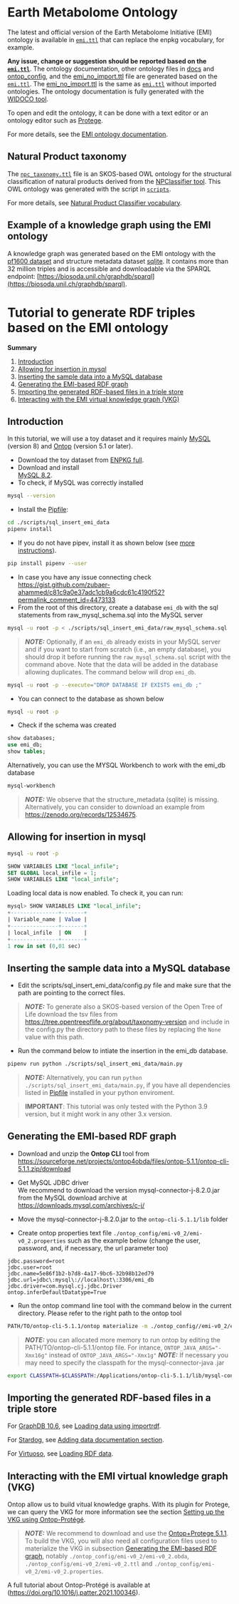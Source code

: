 # Earth Metabolome Ontology
The latest and official version of the Earth Metabolome Initiative (EMI) ontology is available in [`emi.ttl`](emi.ttl) that can replace the enpkg vocabulary, for example. 

**Any issue, change or suggestion should be reported based on the [`emi.ttl`](emi.ttl)**. The ontology documentation, other ontology files in [docs](/docs) and [ontop_config](/ontop_config), and the [emi_no_import.ttl](emi_no_import.ttl) file are generated based on the [`emi.ttl`](emi.ttl). The  [emi_no_import.ttl](emi_no_import.ttl) is the same as [`emi.ttl`](emi.ttl) without imported ontologies. The ontology documentation is fully generated with the [WIDOCO tool](https://github.com/dgarijo/Widoco).

To open and edit the ontology, it can be done  with a text editor or an ontology editor such as [Protege](https://protege.stanford.edu). 

For more details, see the [EMI ontology documentation](https://www.dbgi.org/earth_metabolome_ontology/).


## Natural Product taxonomy
The [`npc_taxonomy.ttl`](npc_taxonomy.ttl) file is an SKOS-based OWL ontology for the structural classification of natural products derived from the [NPClassifier tool](https://pubs.acs.org/doi/10.1021/acs.jnatprod.1c00399). This OWL ontology was generated with the script in [`scripts`](scripts/natural_product_taxonomy).

For more details, see [Natural Product Classifier vocabulary](http://www.dbgi.org/earth_metabolome_ontology/docs-npc/index-en.html).

## Example of a knowledge graph using the EMI ontology
A knowledge graph was generated based on the EMI ontology with the [pf1600 dataset](https://doi.org/10.5281/zenodo.10827917) and structure metadata dataset [sqlite](https://zenodo.org/records/12534675). It contains more than 32 million triples and is accessible and downloadable via the SPARQL endpoint: [https://biosoda.unil.ch/graphdb/sparql](https://biosoda.unil.ch/graphdb/sparql).

# Tutorial to generate RDF triples based on the EMI ontology

**Summary**
1. [Introduction](#introduction)
2. [Allowing for insertion in mysql](#allowing-for-insertion-in-mysql)
3. [Inserting the sample data into a MySQL database](#inserting-the-sample-data-into-a-mysql-database)
4. [Generating the EMI-based RDF graph](#generating-the-emi-based-rdf-graph)
5. [Importing the generated RDF-based files in a triple store](#importing-the-generated-rdf-based-files-in-a-triple-store)
6. [Interacting with the EMI virtual knowledge graph (VKG)](#interacting-with-the-emi-virtual-knowledge-graph-vkg)

## Introduction
In this tutorial, we will use a toy dataset and it requires mainly [MySQL](https://mysql.com) (version 8) and [Ontop](https://ontop-vkg.org) (version 5.1 or later).

- Download the toy dataset from [ENPKG full](https://github.com/enpkg/enpkg_full).
- Download and install  
[MySQL 8.2](https://downloads.mysql.com/archives/community/). 
- To check, if MySQL was correctly installed 
```bash
mysql --version
```
- Install the [Pipfile](scripts/sql_insert_emi_data/Pipfile):
```bash
cd ./scripts/sql_insert_emi_data
pipenv install
```
- If you do not have pipev, install it as shown below (see [more instructions](https://pipenv.pypa.io/en/latest/installation.html)).
```bash
pip install pipenv --user
```
- In case you have any issue connecting check https://gist.github.com/zubaer-ahammed/c81c9a0e37adc1cb9a6cdc61c4190f52?permalink_comment_id=4473133
- From the root of this directory, create a database `emi_db` with the sql statements from raw_mysql_schema.sql into the MySQL server
```bash
mysql -u root -p < ./scripts/sql_insert_emi_data/raw_mysql_schema.sql
```
> **_NOTE:_** Optionally, if an `emi_db` already exists in your MySQL server and if you want to start from scratch (i.e., an empty database), you should drop it before running the `raw_mysql_schema.sql` script with the command above. Note that the data will be added in the database allowing duplicates. The command below will drop `emi_db`.
```bash
mysql -u root -p --execute="DROP DATABASE IF EXISTS emi_db ;"
```

- You can connect to the database as shown below     
```bash
mysql -u root -p
```
- Check if the schema was created

```sql
show databases;
use emi_db;
show tables;
```
Alternatively, you can use the MYSQL Workbench to work with the emi_db database

```bash
mysql-workbench
```
> **_NOTE:_** We observe that the structure_metadata (sqlite) is missing. Alternatively, you can consider to download an example from https://zenodo.org/records/12534675.


## Allowing for insertion in mysql

```bash
mysql -u root -p
```

```sql
SHOW VARIABLES LIKE "local_infile";
SET GLOBAL local_infile = 1;
SHOW VARIABLES LIKE "local_infile";
```
Loading local data is now enabled. To check it, you can run:
```sql
mysql> SHOW VARIABLES LIKE "local_infile";
+---------------+-------+
| Variable_name | Value |
+---------------+-------+
| local_infile  | ON    |
+---------------+-------+
1 row in set (0,01 sec)
```
## Inserting the sample data into a MySQL database
- Edit the scripts/sql_insert_emi_data/config.py file and make sure that the path are pointing to the correct files.
> **_NOTE:_** To generate also a SKOS-based version of the Open Tree of Life download the tsv files from https://tree.opentreeoflife.org/about/taxonomy-version and include in the config.py the directory path to these files by replacing the ```None``` value with this path.

- Run the command below to intiate the insertion in the emi_db database.
```bash
pipenv run python ./scripts/sql_insert_emi_data/main.py
```
> **_NOTE:_** Alternatively, you can run `python ./scripts/sql_insert_emi_data/main.py`, if you have all dependencies listed in [Pipfile](scripts/sql_insert_emi_data/Pipfile) installed in your python enviroment.

> **IMPORTANT**: This tutorial was only tested with the Python 3.9 version, but it might work in any other 3.x version.
 
## Generating the EMI-based RDF graph

- Download and unzip the **Ontop CLI** tool from https://sourceforge.net/projects/ontop4obda/files/ontop-5.1.1/ontop-cli-5.1.1.zip/download

- Get MySQL JDBC driver  
We recommend to download the version mysql-connector-j-8.2.0.jar from the MySQL download archive at
https://downloads.mysql.com/archives/c-j/

- Move the mysql-connector-j-8.2.0.jar to the `ontop-cli-5.1.1/lib` folder
- Create ontop properties text file `./ontop_config/emi-v0_2/emi-v0_2.properties` such as the example below (change the user, password, and, if necessary, the url parameter too)

```
jdbc.password=root
jdbc.user=root
jdbc.name=5e86f1b2-b7d8-4a17-9bc6-32b98b12ed79
jdbc.url=jdbc\:mysql\://localhost\:3306/emi_db
jdbc.driver=com.mysql.cj.jdbc.Driver
ontop.inferDefaultDatatype=True
```

- Run the ontop command line tool with the command below in the current directory. Please refer to the right path to the ontop tool 
```bash
PATH/TO/ontop-cli-5.1.1/ontop materialize -m ./ontop_config//emi-v0_2/emi-v0_2.obda -t ./ontop_config/emi-v0_2/emi-v0_2.ttl -p ./ontop_config/emi-v0_2/emi-v0_2.properties -f turtle --enable-annotations  --separate-files -o ./data/ontop
```
> **_NOTE:_**  you can allocated more memory to run ontop by editing the PATH/TO/ontop-cli-5.1.1/ontop file. For intance, `ONTOP_JAVA_ARGS="-Xmx16g"` instead of `ONTOP_JAVA_ARGS="-Xmx1g"`
> **_NOTE:_** If necessary you may need to specify the classpath for the mysql-connector-java .jar
```bash
export CLASSPATH=$CLASSPATH:/Applications/ontop-cli-5.1.1/lib/mysql-connector-java-8.2.0.jar
```
## Importing the generated RDF-based files in a triple store

For [GraphDB 10.6](https://graphdb.ontotext.com/), see [Loading data using importrdf](https://graphdb.ontotext.com/documentation/10.6/loading-data-using-importrdf.html).

For [Stardog](https://stardog.com), see [Adding data documentation section](https://docs.stardog.com/operating-stardog/database-administration/adding-data). 

For [Virtuoso](https://vos.openlinksw.com/owiki/wiki/VOS#2024-02-13%3A%20Virtuoso%207.2.12%20Released%2C%20Open%20Source%20Edition), see [Loading RDF data](https://docs.openlinksw.com/virtuoso/rdfperfloading/).

## Interacting with the EMI virtual knowledge graph (VKG)

Ontop allow us to build vitual knowledge graphs. With its plugin for Protege, we can query the VKG for more information see the section [Setting up the VKG using Ontop-Protégé](https://github.com/ontop/ontop-patterns-tutorial/blob/main/README.md#setting-up-the-vkg-using-ontop-protégé). 

> **_NOTE:_** We recommend to download and use the [Ontop+Protege 5.1.1](https://sourceforge.net/projects/ontop4obda/files/ontop-5.1.1/ontop-protege-bundle-platform-independent-5.1.1.zip/download). To build the VKG, you will also need all configuration files used to materialize the VKG in subsection [Generating the EMI-based RDF graph](#generating-the-emi-based-rdf-graph), notably `./ontop_config/emi-v0_2/emi-v0_2.obda`, `./ontop_config/emi-v0_2/emi-v0_2.ttl` and `./ontop_config/emi-v0_2/emi-v0_2.properties`. 

A full tutorial about Ontop-Protégé is available at (https://doi.org/10.1016/j.patter.2021.100346). 

